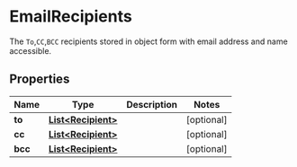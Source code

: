 

# EmailRecipients

The `To`,`CC`,`BCC` recipients stored in object form with email address and name accessible.

## Properties

| Name | Type | Description | Notes |
|------------ | ------------- | ------------- | -------------|
|**to** | [**List&lt;Recipient&gt;**](Recipient) |  |  [optional] |
|**cc** | [**List&lt;Recipient&gt;**](Recipient) |  |  [optional] |
|**bcc** | [**List&lt;Recipient&gt;**](Recipient) |  |  [optional] |



